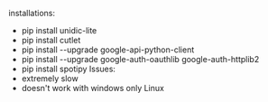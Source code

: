 installations:
 - pip install unidic-lite
 - pip install cutlet
 - pip install --upgrade google-api-python-client
 - pip install --upgrade google-auth-oauthlib google-auth-httplib2
 - pip install spotipy
Issues:
 - extremely slow
 - doesn't work with windows only Linux
